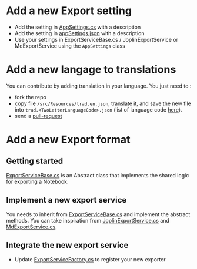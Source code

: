 # Add a new Export setting

- Add the setting in [AppSettings.cs](/src/OneNoteMdExporter/Infrastructure/AppSettings.cs) with a description
- Add the setting in [appSettings.json](/src/OneNoteMdExporter/appSettings.json) with a description
- Use your settings in ExportServiceBase.cs / JoplinExportService or MdExportService using the `AppSettings` class

# Add a new langage to translations

You can contribute by adding translation in your language. You just need to :
* fork the repo
* copy file `/src/Resources/trad.en.json`, translate it, and save the new file into `trad.<TwoLetterLanguageCode>.json`  (list of language code [here](https://en.wikipedia.org/wiki/List_of_ISO_3166_country_codes)).
* send a [pull-request](https://docs.github.com/en/github/collaborating-with-issues-and-pull-requests/creating-a-pull-request) 

# Add a new Export format

## Getting started

[ExportServiceBase.cs](/src/OneNoteMdExporter/Services/Export/ExportServiceBase.cs) is an Abstract class that implements the shared logic for exporting a Notebook.

## Implement a new export service

You needs to inherit from [ExportServiceBase.cs](/src/OneNoteMdExporter/Services/Export/ExportServiceBase.cs) and implement the abstract methods. You can take inspiration from [JoplinExportService.cs](/src/OneNoteMdExporter/Services/Export/JoplinExportService.cs) and [MdExportService.cs](/src/OneNoteMdExporter/Services/Export/MdExportService.cs).

## Integrate the new export service

- Update [ExportServiceFactory.cs](/src/OneNoteMdExporter/Infrastructure/ExportServiceFactory.cs) to register your new exporter